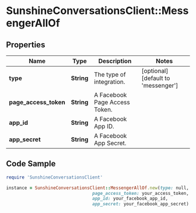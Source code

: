 # SunshineConversationsClient::MessengerAllOf

## Properties

Name | Type | Description | Notes
------------ | ------------- | ------------- | -------------
**type** | **String** | The type of integration. | [optional] [default to &#39;messenger&#39;]
**page_access_token** | **String** | A Facebook Page Access Token. | 
**app_id** | **String** | A Facebook App ID. | 
**app_secret** | **String** | A Facebook App Secret. | 

## Code Sample

```ruby
require 'SunshineConversationsClient'

instance = SunshineConversationsClient::MessengerAllOf.new(type: null,
                                 page_access_token: your_access_token,
                                 app_id: your_facebook_app_id,
                                 app_secret: your_facebook_app_secret)
```


